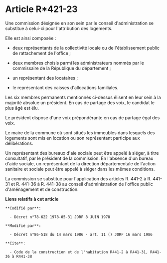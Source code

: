 # Article R*421-23

Une commission désignée en son sein par le conseil d'administration se substitue à celui-ci pour l'attribution des logements.

Elle est ainsi composée :

- deux représentants de la collectivité locale ou de l'établissement public de rattachement de l'office ;

- deux membres choisis parmi les administrateurs nommés par le commissaire de la République du département ;

- un représentant des locataires ;

- le représentant des caisses d'allocations familiales.

Les six membres permanents mentionnés ci-dessus élisent en leur sein à la majorité absolue un président. En cas de partage
des voix, le candidat le plus âgé est élu.

Le président dispose d'une voix prépondérante en cas de partage égal des voix.

Le maire de la commune où sont situés les immeubles dans lesquels des logements sont mis en location ou son représentant
participe aux délibérations.

Un représentant des bureaux d'aie sociale peut être appelé à siéger, à titre consultatif, par le président de la commission.
En l'absence d'un bureau d'aide sociale, un représentant de la direction départementale de l'action sanitaire et sociale peut
être appelé à siéger dans les mêmes conditions.

La commission se substitue pour l'application des articles R. 441-2 à R. 441-31 et R. 441-36 à R. 441-38 au conseil
d'administration de l'office public d'aménagement et de construction.

**Liens relatifs à cet article**

	**Codifié par**:

	  - Décret n°78-622 1978-05-31 JORF 8 JUIN 1978

	**Modifié par**:

	  - Décret n°86-518 du 14 mars 1986 - art. 11 () JORF 16 mars 1986

	**Cite**:

	  - Code de la construction et de l'habitation R441-2 à R441-31, R441-36 à R441-38
